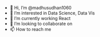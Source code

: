 - 👋 Hi, I’m @madhusudhan1060
- 👀 I’m interested in Data Science, Data Vis
- 🌱 I’m currently working React
- 💞️ I’m looking to collaborate on
- 📫 How to reach me 

<!---
madhusudhan1060/madhusudhan1060 is a ✨ special ✨ repository because its `README.md` (this file) appears on your GitHub profile.
You can click the Preview link to take a look at your changes.
--->
